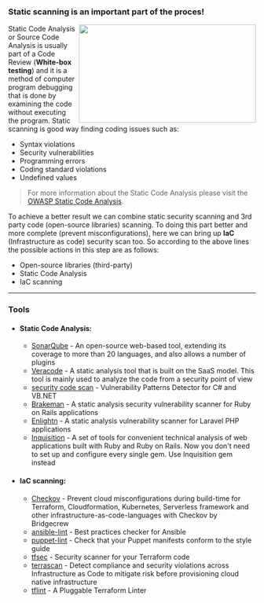 ### Static scanning is an important part of the proces!

<img align="right" width="360" height="200" src="/document/assets/images/Static scanning.png">

Static Code Analysis or Source Code Analysis is usually part of a Code Review (**White-box testing**) and it is a method of computer program debugging that is done by examining the code without executing the program. Static scanning is good way finding coding issues such as:

+ Syntax violations
+ Security vulnerabilities
+ Programming errors
+ Coding standard violations
+ Undefined values

> For more information about the Static Code Analysis please visit the [OWASP Static Code Analysis](https://owasp.org/www-community/controls/Static_Code_Analysis).

To achieve a better result we can combine static security scanning and 3rd party code (open-source libraries) scanning. To doing this part better and more complete (prevent misconfigurations), here we can bring up **IaC** (Infrastructure as code) security scan too. So according to the above lines the possible actions in this step are as follows:

+ Open-source libraries (third-party)
+ Static Code Analysis
+ IaC scanning

---
### Tools
- #### Static Code Analysis:
  + [SonarQube](https://www.sonarqube.org) - An open-source web-based tool, extending its coverage to more than 20 languages, and also allows a number of plugins
  + [Veracode](https://www.veracode.com/security/static-analysis-tool) - A static analysis tool that is built on the SaaS model. This tool is mainly used to analyze the code from a security point of view
  + [security code scan](https://github.com/security-code-scan/security-code-scan) - Vulnerability Patterns Detector for C# and VB.NET
  + [Brakeman](https://github.com/presidentbeef/brakeman) - A static analysis security vulnerability scanner for Ruby on Rails applications
  + [Enlightn](https://github.com/enlightn/enlightn) - A static analysis vulnerability scanner for Laravel PHP applications
  + [Inquisition](https://github.com/rubygarage/inquisition) - A set of tools for convenient technical analysis of web applications built with Ruby and Ruby on Rails. Now you don't need to set up and configure every single gem. Use Inquisition gem instead

- #### IaC scanning:
  + [Checkov](https://github.com/bridgecrewio/checkov) - Prevent cloud misconfigurations during build-time for Terraform, Cloudformation, Kubernetes, Serverless framework and other infrastructure-as-code-languages with Checkov by Bridgecrew
  + [ansible-lint](https://github.com/ansible-community/ansible-lint) - Best practices checker for Ansible
  + [puppet-lint](https://github.com/rodjek/puppet-lint) - Check that your Puppet manifests conform to the style guide
  + [tfsec](https://github.com/tfsec/tfsec) - Security scanner for your Terraform code
  + [terrascan](https://github.com/accurics/terrascan) - Detect compliance and security violations across Infrastructure as Code to mitigate risk before provisioning cloud native infrastructure
  + [tflint](https://github.com/terraform-linters/tflint) - A Pluggable Terraform Linter